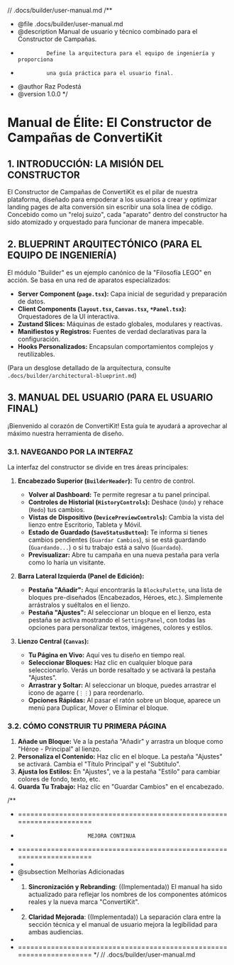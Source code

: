 // .docs/builder/user-manual.md
/**
 * @file .docs/builder/user-manual.md
 * @description Manual de usuario y técnico combinado para el Constructor de Campañas.
 *              Define la arquitectura para el equipo de ingeniería y proporciona
 *              una guía práctica para el usuario final.
 * @author Raz Podestá
 * @version 1.0.0
 */
# Manual de Élite: El Constructor de Campañas de ConvertiKit

## 1. INTRODUCCIÓN: LA MISIÓN DEL CONSTRUCTOR

El Constructor de Campañas de ConvertiKit es el pilar de nuestra plataforma, diseñado para empoderar a los usuarios a crear y optimizar landing pages de alta conversión sin escribir una sola línea de código. Concebido como un "reloj suizo", cada "aparato" dentro del constructor ha sido atomizado y orquestado para funcionar de manera impecable.

## 2. BLUEPRINT ARQUITECTÓNICO (PARA EL EQUIPO DE INGENIERÍA)

El módulo "Builder" es un ejemplo canónico de la "Filosofía LEGO" en acción. Se basa en una red de aparatos especializados:

- **Server Component (`page.tsx`):** Capa inicial de seguridad y preparación de datos.
- **Client Components (`layout.tsx`, `Canvas.tsx`, `*Panel.tsx`):** Orquestadores de la UI interactiva.
- **Zustand Slices:** Máquinas de estado globales, modulares y reactivas.
- **Manifiestos y Registros:** Fuentes de verdad declarativas para la configuración.
- **Hooks Personalizados:** Encapsulan comportamientos complejos y reutilizables.

(Para un desglose detallado de la arquitectura, consulte `.docs/builder/architectural-blueprint.md`)

## 3. MANUAL DEL USUARIO (PARA EL USUARIO FINAL)

¡Bienvenido al corazón de ConvertiKit! Esta guía te ayudará a aprovechar al máximo nuestra herramienta de diseño.

### 3.1. NAVEGANDO POR LA INTERFAZ

La interfaz del constructor se divide en tres áreas principales:

1.  **Encabezado Superior (`BuilderHeader`):** Tu centro de control.
    *   **Volver al Dashboard:** Te permite regresar a tu panel principal.
    *   **Controles de Historial (`HistoryControls`):** Deshace (`Undo`) y rehace (`Redo`) tus cambios.
    *   **Vistas de Dispositivo (`DevicePreviewControls`):** Cambia la vista del lienzo entre Escritorio, Tableta y Móvil.
    *   **Estado de Guardado (`SaveStatusButton`):** Te informa si tienes cambios pendientes (`Guardar Cambios`), si se está guardando (`Guardando...`) o si tu trabajo está a salvo (`Guardado`).
    *   **Previsualizar:** Abre tu campaña en una nueva pestaña para verla como lo haría un visitante.

2.  **Barra Lateral Izquierda (Panel de Edición):**
    *   **Pestaña "Añadir":** Aquí encontrarás la `BlocksPalette`, una lista de bloques pre-diseñados (Encabezados, Héroes, etc.). Simplemente arrástralos y suéltalos en el lienzo.
    *   **Pestaña "Ajustes":** Al seleccionar un bloque en el lienzo, esta pestaña se activa mostrando el `SettingsPanel`, con todas las opciones para personalizar textos, imágenes, colores y estilos.

3.  **Lienzo Central (`Canvas`):**
    *   **Tu Página en Vivo:** Aquí ves tu diseño en tiempo real.
    *   **Seleccionar Bloques:** Haz clic en cualquier bloque para seleccionarlo. Verás un borde resaltado y se activará la pestaña "Ajustes".
    *   **Arrastrar y Soltar:** Al seleccionar un bloque, puedes arrastrar el icono de agarre (`⋮⋮`) para reordenarlo.
    *   **Opciones Rápidas:** Al pasar el ratón sobre un bloque, aparece un menú para Duplicar, Mover o Eliminar el bloque.

### 3.2. CÓMO CONSTRUIR TU PRIMERA PÁGINA

1.  **Añade un Bloque:** Ve a la pestaña "Añadir" y arrastra un bloque como "Héroe - Principal" al lienzo.
2.  **Personaliza el Contenido:** Haz clic en el bloque. La pestaña "Ajustes" se activará. Cambia el "Título Principal" y el "Subtítulo".
3.  **Ajusta los Estilos:** En "Ajustes", ve a la pestaña "Estilo" para cambiar colores de fondo, texto, etc.
4.  **Guarda Tu Trabajo:** Haz clic en "Guardar Cambios" en el encabezado.

/**
 * =====================================================================
 *                           MEJORA CONTINUA
 * =====================================================================
 *
 * @subsection Melhorias Adicionadas
 * 1. **Sincronización y Rebranding**: ((Implementada)) El manual ha sido actualizado para reflejar los nombres de los componentes atómicos reales y la nueva marca "ConvertiKit".
 * 2. **Claridad Mejorada**: ((Implementada)) La separación clara entre la sección técnica y el manual de usuario mejora la legibilidad para ambas audiencias.
 *
 * =====================================================================
 */
// .docs/builder/user-manual.md